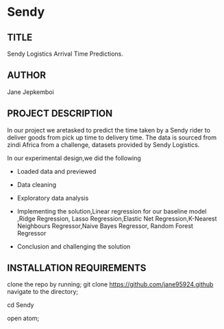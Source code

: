 # Sendy
## TITLE
Sendy Logistics Arrival Time Predictions.
## AUTHOR
  Jane Jepkemboi
## PROJECT DESCRIPTION
In our project we aretasked to predict the time taken by a Sendy rider  to deliver goods from pick up time to delivery time. The data is sourced from zindi Africa from a challenge, datasets provided by Sendy Logistics.

In our experimental design,we did the following

* Loaded data and previewed

* Data cleaning

* Exploratory data analysis

* Implementing the solution,Linear regression for our baseline model ,Ridge Regression, Lasso Regression,Elastic Net Regression,K-Nearest Neighbours Regressor,Naive Bayes Regressor, Random Forest Regressor

* Conclusion and challenging the solution

## INSTALLATION REQUIREMENTS

clone the repo by running;
git clone https://github.com/jane95924.github
navigate to the directory;

cd Sendy

open atom;
